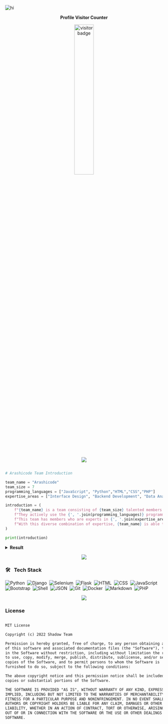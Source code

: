 

![hi](https://telegra.ph/file/1b42576d300910dcf1fea.png)

<p align="center"><b>Profile Visitor Counter</b></p>
<p align="center"><img src="https://profile-counter.glitch.me/arashi/count.svg" alt="visitor badge" width="35%"></p>


<p  align="center">
<img src="https://user-images.githubusercontent.com/73097560/115834477-dbab4500-a447-11eb-908a-139a6edaec5c.gif">             
<br>

```python

# Arashicode Team Introduction

team_name = "Arashicode"
team_size = 7
programming_languages = ["JavaScript", "Python","HTML","CSS","PHP"]
expertise_areas = ["Interface Design", "Backend Development", "Data Analysis", "Artificial Intelligence Development", "Web and Mobile Application Development"]

introduction = (
    f"{team_name} is a team consisting of {team_size} talented members with diverse skills. "
    f"They actively use the {', '.join(programming_languages)} programming languages to develop various creative and innovative projects. "
    f"This team has members who are experts in {', '.join(expertise_areas)}. "
    f"With this diverse combination of expertise, {team_name} is able to create unique and effective software solutions."
)

print(introduction)

``` 
<details><summary><b> Result </b></summary><br>
<font color="#09C700" size="1">Arashicode is a team consisting of 7 talented members with diverse skills. They actively use the JavaScript, Python, HTML, CSS, PHP programming languages to develop various creative and innovative projects. This team has members who are experts in Interface Design, Backend Development, Data Analysis, Artificial Intelligence Development, Web and Mobile Application Development. With this diverse combination of expertise, Arashicode is able to create unique and effective software solutions.</font>
</details>

<p  align="center">
<img src="https://user-images.githubusercontent.com/73097560/115834477-dbab4500-a447-11eb-908a-139a6edaec5c.gif">             
<br>

### 🛠️  &nbsp;Tech Stack

![Python](https://img.shields.io/badge/-Python-05122A?style=flat&logo=python)&nbsp;
![Django](https://img.shields.io/badge/-Django-05122A?style=flat&logo=django&logoColor=092E20)&nbsp;
![Selenium](https://img.shields.io/badge/-Selenium-05122A?style=flat&logo=selenium&logoColor=selenium)&nbsp;
![Flask](https://img.shields.io/badge/-Flask-05122A?style=flat&logo=flask)&nbsp;
![HTML](https://img.shields.io/badge/-HTML-05122A?style=flat&logo=HTML5)&nbsp;
![CSS](https://img.shields.io/badge/-CSS-05122A?style=flat&logo=CSS3&logoColor=1572B6)&nbsp;
![JavaScript](https://img.shields.io/badge/-JavaScript-05122A?style=flat&logo=javascript)&nbsp;
![Bootstrap](https://img.shields.io/badge/-Bootstrap-05122A?style=flat&logo=bootstrap&logoColor=563D7C)&nbsp;
![Shell](https://img.shields.io/badge/-Shell-05122A?style=flat&logo=shell)&nbsp;
![JSON](https://img.shields.io/badge/-JSON-05122A?style=flat&logo=json&logoColor=000000)&nbsp;
![Git](https://img.shields.io/badge/-Git-05122A?style=flat&logo=git)&nbsp;
![Docker](https://img.shields.io/badge/-Docker-05122A?style=flat&logo=docker)&nbsp;
![Markdown](https://img.shields.io/badge/-Markdown-05122A?style=flat&logo=markdown)&nbsp;
![PHP](https://img.shields.io/badge/-PHP-05122A?style=flat&logo=php&logoColor=007ACC)&nbsp;

<p  align="center">
<img src="https://user-images.githubusercontent.com/73097560/115834477-dbab4500-a447-11eb-908a-139a6edaec5c.gif">             
<br>

### License
```diff

MIT License

Copyright (c) 2022 Shadow Team 

Permission is hereby granted, free of charge, to any person obtaining a copy
of this software and associated documentation files (the "Software"), to deal
in the Software without restriction, including without limitation the rights
to use, copy, modify, merge, publish, distribute, sublicense, and/or sell
copies of the Software, and to permit persons to whom the Software is
furnished to do so, subject to the following conditions:

The above copyright notice and this permission notice shall be included in all
copies or substantial portions of the Software.

THE SOFTWARE IS PROVIDED "AS IS", WITHOUT WARRANTY OF ANY KIND, EXPRESS OR
IMPLIED, INCLUDING BUT NOT LIMITED TO THE WARRANTIES OF MERCHANTABILITY,
FITNESS FOR A PARTICULAR PURPOSE AND NONINFRINGEMENT. IN NO EVENT SHALL THE
AUTHORS OR COPYRIGHT HOLDERS BE LIABLE FOR ANY CLAIM, DAMAGES OR OTHER
LIABILITY, WHETHER IN AN ACTION OF CONTRACT, TORT OR OTHERWISE, ARISING FROM,
OUT OF OR IN CONNECTION WITH THE SOFTWARE OR THE USE OR OTHER DEALINGS IN THE
SOFTWARE.
```
